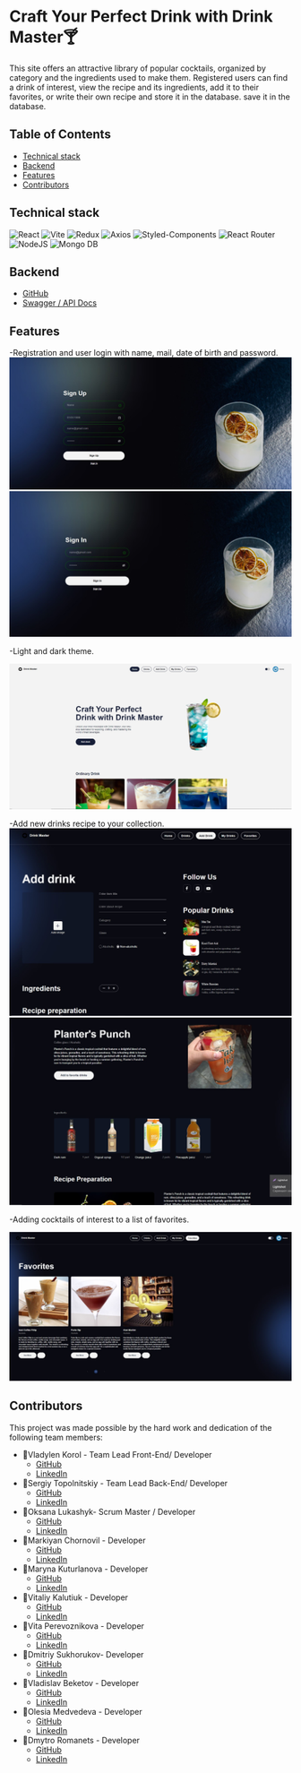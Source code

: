 # Craft Your Perfect Drink with Drink Master:cocktail:

This site offers an attractive library of popular cocktails, organized by
category and the ingredients used to make them. Registered users can find a
drink of interest, view the recipe and its ingredients, add it to their
favorites, or write their own recipe and store it in the database. save it in
the database.

## Table of Contents

- [Technical stack](#stek)
- [Backend](#backend)
- [Features](#features)
- [Contributors](#contributors)

## <a id="stek">Technical stack</a>

![React](https://img.shields.io/badge/React-%23007ACC.svg?style=for-the-badge&logo=react&logoColor=white)
![Vite](https://img.shields.io/badge/vite-%23646CFF.svg?style=for-the-badge&logo=vite&logoColor=white)
![Redux](https://img.shields.io/badge/Redux-%23764ABC.svg?style=for-the-badge&logo=redux&logoColor=white)
![Axios](https://img.shields.io/badge/Axios-%23000000.svg?style=for-the-badge&logo=axios&logoColor=white)
![Styled-Components](https://img.shields.io/badge/Styled_Components-%23DB7093.svg?style=for-the-badge&logo=styled-components&logoColor=white)
![React Router](https://img.shields.io/badge/React_Router-%23000000.svg?style=for-the-badge&logo=react-router&logoColor=white)
![NodeJS](https://img.shields.io/badge/Node.js-%23007ACC.svg?style=for-the-badge&logo=nodedotjs&logoColor=white)
![Mongo DB](https://img.shields.io/badge/MongoDB-%23646CFF.svg?style=for-the-badge&logo=mongodb&logoColor=white)

## <a id="backend">Backend</a>

- [GitHub](https://github.com/Serg1853/drink_Master-React_Node-backend)
- [Swagger / API Docs](https://drink-master-project-zi2s.onrender.com/api-docs/)

## <a id="features">Features</a>

-Registration and user login with name, mail, date of birth and password.
![SignUp](<./src/images/readme/readme(signup).jpg>)
![SignIn](<./src/images/readme/readme(signin).jpg>)

-Light and dark theme.

![Light](./src/images/readme/themeswitch.jpg)

-Add new drinks recipe to your collection.
![Add](./src/images/readme/adddrink.jpg)
![Add](./src/images/readme/cocktail.jpg)

-Adding cocktails of interest to a list of favorites.

![favorite](./src/images/readme/favorite.jpg)

## <a id="contributors">Contributors</a>

This project was made possible by the hard work and dedication of the following
team members:

- 👦Vladylen Korol - Team Lead Front-End/ Developer
  - [GitHub](https://github.com/iVladyuser)
  - [LinkedIn](https://www.linkedin.com/in/ivlady/)
- 👦Sergiy Topolnitskiy - Team Lead Back-End/ Developer
  - [GitHub]()
  - [LinkedIn]()
- 👧Oksana Lukashyk- Scrum Master / Developer
  - [GitHub](https://github.com/OksanaLukashyk)
  - [LinkedIn](https://www.linkedin.com/in/oksana-lukashyk-032283122/)
- 👦Markiyan Chornovil - Developer
  - [GitHub](https://github.com/MarkiyanCh1)
  - [LinkedIn](https://www.linkedin.com/in/markiyan-chornovil)
- 👧Maryna Kuturlanova - Developer
  - [GitHub](https://github.com/KuturlanovaMaryna)
  - [LinkedIn](https://www.linkedin.com/in/maryna-kuturlanova/)
- 👦Vitaliy Kalutiuk - Developer
  - [GitHub](https://github.com/Vitaliy2773)
  - [LinkedIn](https://www.linkedin.com/in/vitalii-kalutiuk-5bba20272/)
- 👧Vita Perevoznikova - Developer
  - [GitHub](https://github.com/VitaPerevoznikova)
  - [LinkedIn](www.linkedin.com/in/viita-perevoznikova)
- 👦Dmitriy Sukhorukov- Developer
  - [GitHub](https://github.com/ciplator)
  - [LinkedIn](https://www.linkedin.com/in/%D0%B4%D0%BC%D0%B8%D1%82%D1%80%D0%B8%D0%B9-%D1%81%D1%83%D1%85%D0%BE%D1%80%D1%83%D0%BA%D0%BE%D0%B2-b7428a25a/)
- 👦Vladislav Beketov - Developer
  - [GitHub](https://github.com/Vladislav-creator/)
  - [LinkedIn](https://www.linkedin.com/in/vladislav-beketov/)
- 👧Olesia Medvedeva - Developer
  - [GitHub](https://github.com/martadelka)
  - [LinkedIn](https://www.linkedin.com/in/%D0%BE%D0%BB%D0%B5%D1%81%D1%8F-%D0%BC%D0%B5%D0%B4%D0%B2%D0%B5%D0%B4%D0%B5%D0%B2%D0%B0-590940294?utm_source=share&utm_campaign=share_via&utm_content=profile&utm_medium=android_app)
- 👦Dmytro Romanets - Developer
  - [GitHub](https://github.com/DimaRomanets)
  - [LinkedIn](https://www.linkedin.com/in/dmytro-romanets/)
